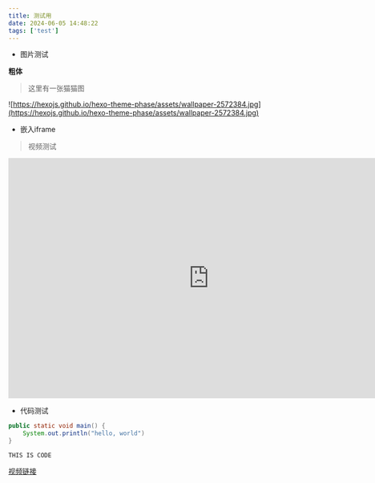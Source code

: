 ```yaml
---
title: 测试用
date: 2024-06-05 14:48:22
tags: ['test']
---
```


- 图片测试


**粗体**

> 这里有一张猫猫图

![https://hexojs.github.io/hexo-theme-phase/assets/wallpaper-2572384.jpg](https://hexojs.github.io/hexo-theme-phase/assets/wallpaper-2572384.jpg)


- 嵌入iframe

> 视频测试

<iframe width="799" height="480" src="https://www.youtube.com/embed/TIbZDRXM-Tg" title="初音ミクが本気でR&amp;Bを歌う『イージーデンス』/ Mitchie M" frameborder="0" allow="accelerometer; autoplay; clipboard-write; encrypted-media; gyroscope; picture-in-picture; web-share" referrerpolicy="strict-origin-when-cross-origin" allowfullscreen></iframe>

- 代码测试

```java
public static void main() {
    System.out.println("hello, world")
}
```


`
THIS IS CODE
`


[视频链接](https://www.youtube.com/embed/TIbZDRXM-Tg)
